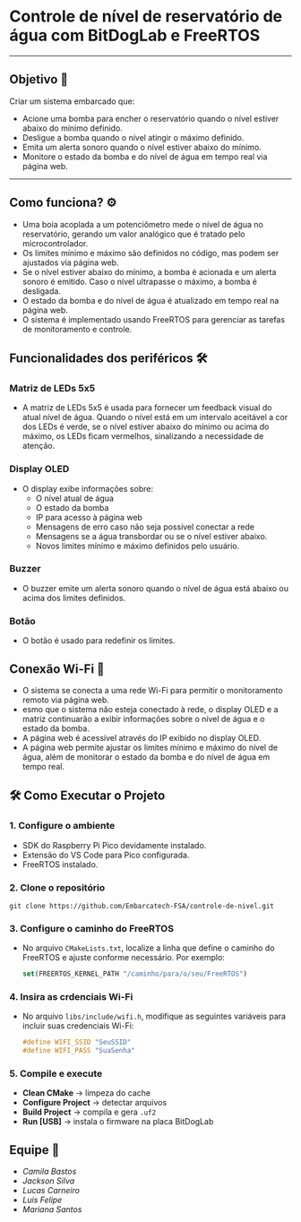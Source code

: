 # **Controle de nível de reservatório de água com BitDogLab e FreeRTOS**

---

## **Objetivo** 🎯

Criar um sistema embarcado que:

- Acione uma bomba para encher o reservatório quando o nível estiver abaixo do mínimo definido.
- Desligue a bomba quando o nível atingir o máximo definido.
- Emita um alerta sonoro quando o nível estiver abaixo do mínimo.
- Monitore o estado da bomba e do nível de água em tempo real via página web.

---

## **Como funciona?** ⚙️

- Uma boia acoplada a um potenciômetro mede o nível de água no reservatório, gerando um valor analógico que é tratado pelo microcontrolador.
- Os limites mínimo e máximo são definidos no código, mas podem ser ajustados via página web.
- Se o nível estiver abaixo do mínimo, a bomba é acionada e um alerta sonoro é emitido. Caso o nível ultrapasse o máximo, a bomba é desligada.
- O estado da bomba e do nível de água é atualizado em tempo real na página web.
- O sistema é implementado usando FreeRTOS para gerenciar as tarefas de monitoramento e controle.

## Funcionalidades dos periféricos 🛠️

### **Matriz de LEDs 5x5**

- A matriz de LEDs 5x5 é usada para fornecer um feedback visual do atual nível de água. Quando o nível está em um intervalo aceitável a cor dos LEDs é verde, se o nível estiver abaixo do mínimo ou acima do máximo, os LEDs ficam vermelhos, sinalizando a necessidade de atenção.

### **Display OLED**

- O display exibe informações sobre:
  - O nível atual de água
  - O estado da bomba
  - IP para acesso à página web
  - Mensagens de erro caso não seja possível conectar a rede
  - Mensagens se a água transbordar ou se o nível estiver abaixo.
  - Novos limites mínimo e máximo definidos pelo usuário.

### **Buzzer**

- O buzzer emite um alerta sonoro quando o nível de água está abaixo ou acima dos limites definidos.

### **Botão**

- O botão é usado para redefinir os limites.

## Conexão Wi-Fi 📡

- O sistema se conecta a uma rede Wi-Fi para permitir o monitoramento remoto via página web.
- esmo que o sistema não esteja conectado à rede, o display OLED e a matriz continuarão a exibir informações sobre o nível de água e o estado da bomba.
- A página web é acessível através do IP exibido no display OLED.
- A página web permite ajustar os limites mínimo e máximo do nível de água, além de monitorar o estado da bomba e do nível de água em tempo real.

## 🛠️ Como Executar o Projeto

### 1. Configure o ambiente

- SDK do Raspberry Pi Pico devidamente instalado.
- Extensão do VS Code para Pico configurada.
- FreeRTOS instalado.

### 2. Clone o repositório

```
git clone https://github.com/Embarcatech-FSA/controle-de-nivel.git
```

### 3. Configure o caminho do FreeRTOS

- No arquivo `CMakeLists.txt`, localize a linha que define o caminho do FreeRTOS e ajuste conforme necessário. Por exemplo:

  ```cmake
  set(FREERTOS_KERNEL_PATH "/caminho/para/o/seu/FreeRTOS")
  ```

### 4. Insira as crdenciais Wi-Fi

- No arquivo `libs/include/wifi.h`, modifique as seguintes variáveis para incluir suas credenciais Wi-Fi:

  ```c
  #define WIFI_SSID "SeuSSID"
  #define WIFI_PASS "SuaSenha"
  ```

### 5. Compile e execute

- **Clean CMake** → limpeza do cache
- **Configure Project** → detectar arquivos
- **Build Project** → compila e gera `.uf2`
- **Run [USB]** → instala o firmware na placa BitDogLab

## **Equipe** 👥

- _Camila Bastos_
- _Jackson Silva_
- _Lucas Carneiro_
- _Luis Felipe_
- _Mariana Santos_

